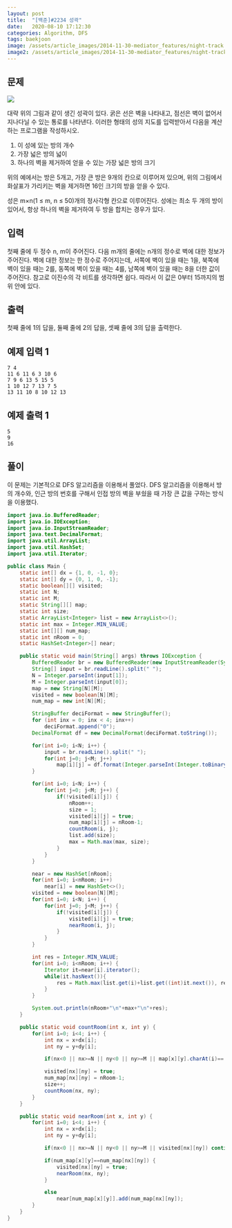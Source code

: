 ```yaml
---
layout: post
title:  "[백준]#2234 성곽"
date:   2020-08-10 17:12:30
categories: Algorithm, DFS
tags: baekjoon
image: /assets/article_images/2014-11-30-mediator_features/night-track.JPG
image2: /assets/article_images/2014-11-30-mediator_features/night-track-mobile.JPG
---
```


문제
--------------------

![](https://www.acmicpc.net/JudgeOnline/upload/201008/cas.PNG)

대략 위의 그림과 같이 생긴 성곽이 있다. 굵은 선은 벽을 나타내고, 점선은 벽이 없어서 지나다닐 수 있는 통로를 나타낸다. 이러한 형태의 성의 지도를 입력받아서 다음을 계산하는 프로그램을 작성하시오.

1.  이 성에 있는 방의 개수
2.  가장 넓은 방의 넓이
3.  하나의 벽을 제거하여 얻을 수 있는 가장 넓은 방의 크기

위의 예에서는 방은 5개고, 가장 큰 방은 9개의 칸으로 이루어져 있으며, 위의 그림에서 화살표가 가리키는 벽을 제거하면 16인 크기의 방을 얻을 수 있다.

성은 m×n(1 ≤ m, n ≤ 50)개의 정사각형 칸으로 이루어진다. 성에는 최소 두 개의 방이 있어서, 항상 하나의 벽을 제거하여 두 방을 합치는 경우가 있다.

입력
---------------------------

첫째 줄에 두 정수 n, m이 주어진다. 다음 m개의 줄에는 n개의 정수로 벽에 대한 정보가 주어진다. 벽에 대한 정보는 한 정수로 주어지는데, 서쪽에 벽이 있을 때는 1을, 북쪽에 벽이 있을 때는 2를, 동쪽에 벽이 있을 때는 4를, 남쪽에 벽이 있을 때는 8을 더한 값이 주어진다. 참고로 이진수의 각 비트를 생각하면 쉽다. 따라서 이 값은 0부터 15까지의 범위 안에 있다.

출력
----------------

첫째 줄에 1의 답을, 둘째 줄에 2의 답을, 셋째 줄에 3의 답을 출력한다.

예제 입력 1 
----------------------

```
7 4
11 6 11 6 3 10 6
7 9 6 13 5 15 5
1 10 12 7 13 7 5
13 11 10 8 10 12 13
```

예제 출력 1 
------------------------

```
5
9
16
```

풀이
--------------------------

이 문제는 기본적으로 DFS 알고리즘을 이용해서 풀었다. DFS 알고리즘을 이용해서 방의 개수와, 인근 방의 번호를 구해서 인접 방의 벽을 부쉈을 때 가장 큰 값을 구하는 방식을 이용했다.

```java
import java.io.BufferedReader;
import java.io.IOException;
import java.io.InputStreamReader;
import java.text.DecimalFormat;
import java.util.ArrayList;
import java.util.HashSet;
import java.util.Iterator;

public class Main {
    static int[] dx = {1, 0, -1, 0};
    static int[] dy = {0, 1, 0, -1};
    static boolean[][] visited;
    static int N;
    static int M;
    static String[][] map;
    static int size;
    static ArrayList<Integer> list = new ArrayList<>();
    static int max = Integer.MIN_VALUE;
    static int[][] num_map;
    static int nRoom = 0;
    static HashSet<Integer>[] near;

    public static void main(String[] args) throws IOException {
        BufferedReader br = new BufferedReader(new InputStreamReader(System.in));
        String[] input = br.readLine().split(" ");
        N = Integer.parseInt(input[1]);
        M = Integer.parseInt(input[0]);
        map = new String[N][M];
        visited = new boolean[N][M];
        num_map = new int[N][M];

        StringBuffer deciFormat = new StringBuffer();
        for (int inx = 0; inx < 4; inx++)
            deciFormat.append("0");
        DecimalFormat df = new DecimalFormat(deciFormat.toString());

        for(int i=0; i<N; i++) {
            input = br.readLine().split(" ");
            for(int j=0; j<M; j++)
                map[i][j] = df.format(Integer.parseInt(Integer.toBinaryString(Integer.parseInt(input[j]))));
        }

        for(int i=0; i<N; i++) {
            for(int j=0; j<M; j++) {
                if(!visited[i][j]) {
                    nRoom++;
                    size = 1;
                    visited[i][j] = true;
                    num_map[i][j] = nRoom-1;
                    countRoom(i, j);
                    list.add(size);
                    max = Math.max(max, size);
                }
            }
        }

        near = new HashSet[nRoom];
        for(int i=0; i<nRoom; i++)
            near[i] = new HashSet<>();
        visited = new boolean[N][M];
        for(int i=0; i<N; i++) {
            for(int j=0; j<M; j++) {
                if(!visited[i][j]) {
                    visited[i][j] = true;
                    nearRoom(i, j);
                }
            }
        }

        int res = Integer.MIN_VALUE;
        for(int i=0; i<nRoom; i++) {
            Iterator it=near[i].iterator();
            while(it.hasNext()){
                res = Math.max(list.get(i)+list.get((int)it.next()), res);
            }
        }

        System.out.println(nRoom+"\n"+max+"\n"+res);
    }

    public static void countRoom(int x, int y) {
        for(int i=0; i<4; i++) {
            int nx = x+dx[i];
            int ny = y+dy[i];

            if(nx<0 || nx>=N || ny<0 || ny>=M || map[x][y].charAt(i)=='1' || visited[nx][ny]) continue;

            visited[nx][ny] = true;
            num_map[nx][ny] = nRoom-1;
            size++;
            countRoom(nx, ny);
        }
    }

    public static void nearRoom(int x, int y) {
        for(int i=0; i<4; i++) {
            int nx = x+dx[i];
            int ny = y+dy[i];

            if(nx<0 || nx>=N || ny<0 || ny>=M || visited[nx][ny]) continue;

            if(num_map[x][y]==num_map[nx][ny]) {
                visited[nx][ny] = true;
                nearRoom(nx, ny);
            }

            else
                near[num_map[x][y]].add(num_map[nx][ny]);
        }
    }
}
```
